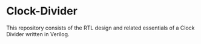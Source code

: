 # Clock-Divider
This repository consists of the RTL design and related essentials of a Clock Divider written in Verilog.

